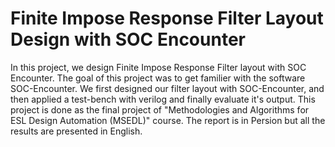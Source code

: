 # Finite Impose Response Filter Layout Design with SOC Encounter
In this project, we design Finite Impose Response Filter layout with SOC Encounter. The goal of this project was to get familier with the software SOC-Encounter. We first designed our filter layout with SOC-Encounter, and then applied a test-bench with verilog and finally evaluate it's output.
This project is done as the final project of "Methodologies and Algorithms for ESL Design Automation (MSEDL)" course. 
The report is in Persion but all the results are presented in English.

